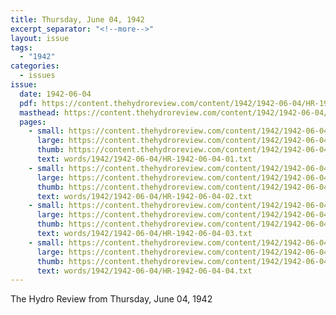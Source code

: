 ```yaml
---
title: Thursday, June 04, 1942
excerpt_separator: "<!--more-->"
layout: issue
tags:
  - "1942"
categories:
  - issues
issue:
  date: 1942-06-04
  pdf: https://content.thehydroreview.com/content/1942/1942-06-04/HR-1942-06-04.pdf
  masthead: https://content.thehydroreview.com/content/1942/1942-06-04/masthead/HR-1942-06-04.jpg
  pages:
    - small: https://content.thehydroreview.com/content/1942/1942-06-04/small/HR-1942-06-04-01.jpg
      large: https://content.thehydroreview.com/content/1942/1942-06-04/large/HR-1942-06-04-01.jpg
      thumb: https://content.thehydroreview.com/content/1942/1942-06-04/thumbnails/HR-1942-06-04-01.jpg
      text: words/1942/1942-06-04/HR-1942-06-04-01.txt
    - small: https://content.thehydroreview.com/content/1942/1942-06-04/small/HR-1942-06-04-02.jpg
      large: https://content.thehydroreview.com/content/1942/1942-06-04/large/HR-1942-06-04-02.jpg
      thumb: https://content.thehydroreview.com/content/1942/1942-06-04/thumbnails/HR-1942-06-04-02.jpg
      text: words/1942/1942-06-04/HR-1942-06-04-02.txt
    - small: https://content.thehydroreview.com/content/1942/1942-06-04/small/HR-1942-06-04-03.jpg
      large: https://content.thehydroreview.com/content/1942/1942-06-04/large/HR-1942-06-04-03.jpg
      thumb: https://content.thehydroreview.com/content/1942/1942-06-04/thumbnails/HR-1942-06-04-03.jpg
      text: words/1942/1942-06-04/HR-1942-06-04-03.txt
    - small: https://content.thehydroreview.com/content/1942/1942-06-04/small/HR-1942-06-04-04.jpg
      large: https://content.thehydroreview.com/content/1942/1942-06-04/large/HR-1942-06-04-04.jpg
      thumb: https://content.thehydroreview.com/content/1942/1942-06-04/thumbnails/HR-1942-06-04-04.jpg
      text: words/1942/1942-06-04/HR-1942-06-04-04.txt
---
```


The Hydro Review from Thursday, June 04, 1942

<!--more-->

